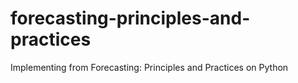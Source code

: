 # forecasting-principles-and-practices
Implementing from Forecasting: Principles and Practices on Python
